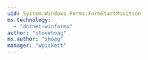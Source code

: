 ```yaml
---
uid: System.Windows.Forms.FormStartPosition
ms.technology: 
  - "dotnet-winforms"
author: "stevehoag"
ms.author: "shoag"
manager: "wpickett"
---
```

